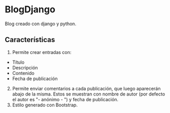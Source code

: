 BlogDjango
==========

Blog creado con django y python.


Características
---------------

1. Permite crear entradas con:
  - Título
  - Descripción
  - Contenido
  - Fecha de publicación
2. Permite enviar comentarios a cada publicación, que luego aparecerán abajo de la misma. Estos se muestran con nombre de autor (por defecto el autor es "- anónimo - ") y fecha de publicación.
3. Estilo generado con Bootstrap.
